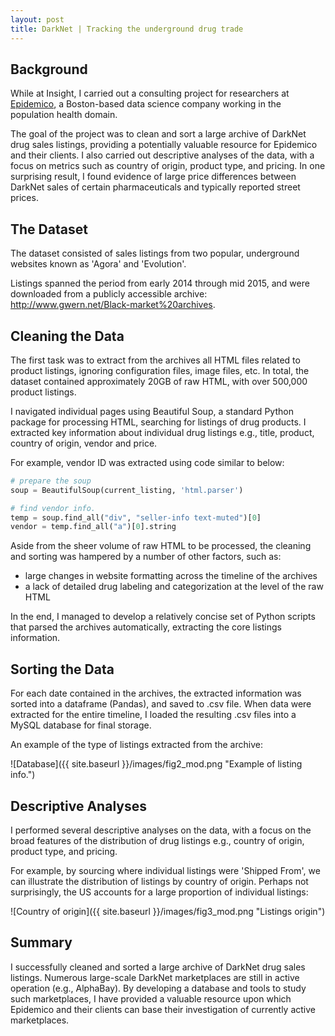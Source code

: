 ```yaml
---
layout: post
title: DarkNet | Tracking the underground drug trade
---
```


## Background

While at Insight, I carried out a consulting project for researchers at [Epidemico](http://www.epidemico.com), a Boston-based data science company working in the population health domain. 

The goal of the project was to clean and sort a large archive of DarkNet drug sales listings, providing a potentially valuable resource for Epidemico and their clients. I also carried out descriptive analyses of the data, with a focus on metrics such as country of origin, product type, and pricing. In one surprising result, I found evidence of large price differences between DarkNet sales of certain pharmaceuticals and typically reported street prices.

## The Dataset

The dataset consisted of sales listings from two popular, underground websites known as 'Agora' and 'Evolution'. 

Listings spanned the period from early 2014 through mid 2015, and were downloaded from a publicly accessible archive: <http://www.gwern.net/Black-market%20archives>.

## Cleaning the Data

The first task was to extract from the archives all HTML files related to product listings, ignoring configuration files, image files, etc. In total, the dataset contained approximately 20GB of raw HTML, with over 500,000 product listings.

I navigated individual pages using Beautiful Soup, a standard Python package for processing HTML, searching for listings of drug products. I extracted key information about individual drug listings e.g., title, product, country of origin, vendor and price. 

For example, vendor ID was extracted using code similar to below:

```python
# prepare the soup
soup = BeautifulSoup(current_listing, 'html.parser')

# find vendor info.
temp = soup.find_all("div", "seller-info text-muted")[0]
vendor = temp.find_all("a")[0].string
```

Aside from the sheer volume of raw HTML to be processed, the cleaning and sorting was hampered by a number of other factors, such as: 
- large changes in website formatting across the timeline of the archives
- a lack of detailed drug labeling and categorization at the level of the raw HTML

In the end, I managed to develop a relatively concise set of Python scripts that parsed the archives automatically, extracting the core listings information.

## Sorting the Data

For each date contained in the archives, the extracted information was sorted into a dataframe (Pandas), and saved to .csv file. When data were extracted for the entire timeline, I loaded the resulting .csv files into a MySQL database for final storage.

An example of the type of listings extracted from the archive:

![Database]({{ site.baseurl }}/images/fig2_mod.png "Example of listing info.")

## Descriptive Analyses

I performed several descriptive analyses on the data, with a focus on the broad features of the distribution of drug listings e.g., country of origin, product type, and pricing.

For example, by sourcing where individual listings were 'Shipped From', we can illustrate the distribution of listings by country of origin. Perhaps not surprisingly, the US accounts for a large proportion of individual listings:

![Country of origin]({{ site.baseurl }}/images/fig3_mod.png "Listings origin")

## Summary
I successfully cleaned and sorted a large archive of DarkNet drug sales listings. Numerous large-scale DarkNet marketplaces are still in active operation (e.g., AlphaBay). By developing a database and tools to study such marketplaces, I have provided a valuable resource upon which Epidemico and their clients can base their investigation of currently active marketplaces.
<!--more-->
